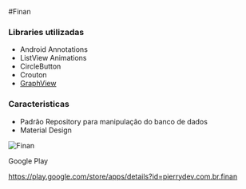 #Finan

### Libraries utilizadas
* Android Annotations
* ListView Animations
* CircleButton
* Crouton
* [GraphView](http://www.android-graphview.org/)

### Caracteristicas
* Padrão Repository para manipulação do banco de dados
* Material Design

![Finan](http://pierrydev.com/finan/image.png "Finan")


Google Play

https://play.google.com/store/apps/details?id=pierrydev.com.br.finan
